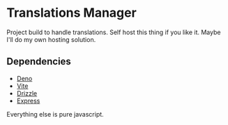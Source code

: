 # Translations Manager

Project build to handle translations. Self host this thing if you like it. Maybe I'll do my own hosting solution.

## Dependencies

- [Deno](https://deno.land/)
- [Vite](https://vitejs.dev/)
- [Drizzle](https://drizzle-orm.vercel.app/)
- [Express](https://expressjs.com/)

Everything else is pure javascript.
